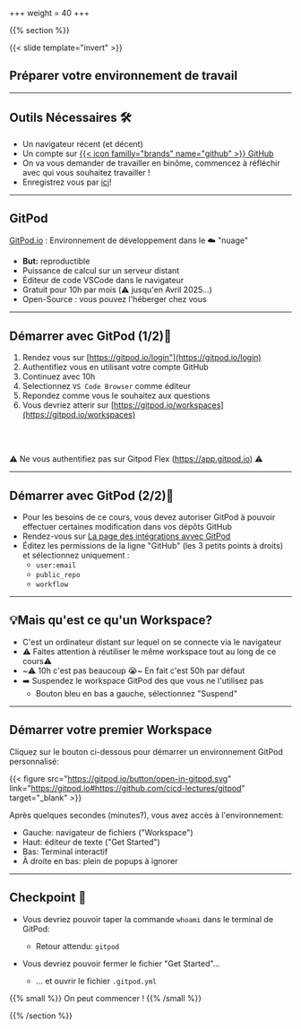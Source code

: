 +++
weight = 40
+++

{{% section %}}

{{< slide template="invert" >}}

## Préparer votre environnement de travail

---

## Outils Nécessaires 🛠

- Un navigateur récent (et décent)
- Un compte sur [{{< icon familly="brands" name="github" >}} GitHub](https://github.com)
- On va vous demander de travailler en binôme, commencez à réfléchir avec qui vous souhaitez travailler !
- Enregistrez vous par [ici](https://docs.google.com/spreadsheets/d/1R1vcMQxJqAnzkSPcO0_iOtz_ICwTLDqBlUMcCyc2TWM/edit?usp=sharing)!

---

## GitPod

[GitPod.io](https://gitpod.io) : Environnement de développement dans le ☁️ "nuage"

- **But:** reproductible
- Puissance de calcul sur un serveur distant
- Éditeur de code VSCode dans le navigateur
- Gratuit pour 10h par mois (⚠️ jusqu'en Avril 2025...)
- Open-Source : vous pouvez l'héberger chez vous

---

## Démarrer avec GitPod  (1/2)🚀

1. Rendez vous sur [https://gitpod.io/login"](https://gitpod.io/login)
2. Authentifiez vous en utilisant votre compte GitHub
3. Continuez avec 10h
4. Selectionnez `VS Code Browser` comme éditeur
5. Repondez comme vous le souhaitez aux questions
6. Vous devriez atterir sur [https://gitpod.io/workspaces](https://gitpod.io/workspaces)

<br/>
<br/>

⚠️  Ne vous authentifiez pas sur Gitpod Flex (https://app.gitpod.io) ⚠️

---

## Démarrer avec GitPod  (2/2)🚀

- Pour les besoins de ce cours, vous devez autoriser GitPod à pouvoir effectuer certaines modification dans vos dépôts GitHub
- Rendez-vous sur [La page des intégrations avvec GitPod](https://gitpod.io/users/integrations)
- Éditez les permissions de la ligne "GitHub" (les 3 petits points à droits) et sélectionnez uniquement :
  - `user:email`
  - `public_repo`
  - `workflow`

---

## 💡Mais qu'est ce qu'un Workspace?

- C'est un ordinateur distant sur lequel on se connecte via le navigateur
- ⚠ Faites attention à réutiliser le même workspace tout au long de ce cours⚠
- ~⚠️  10h c'est pas beaucoup 😭~ En fait c'est 50h par défaut
- ➡️ Suspendez le workspace GitPod des que vous ne l'utilisez pas
  - Bouton bleu en bas a gauche, sélectionnez "Suspend"

---

## Démarrer votre premier Workspace

Cliquez sur le bouton ci-dessous pour démarrer un environnement GitPod personnalisé:


{{< figure src="https://gitpod.io/button/open-in-gitpod.svg" link="https://gitpod.io#https://github.com/cicd-lectures/gitpod" target="_blank" >}}

Après quelques secondes (minutes?), vous avez accès à l'environnement:

* Gauche: navigateur de fichiers ("Workspace")
* Haut: éditeur de texte ("Get Started")
* Bas: Terminal interactif
* À droite en bas: plein de popups à ignorer

---

## Checkpoint 🎯

- Vous devriez pouvoir taper la commande `whoami` dans le terminal de GitPod:
  - Retour attendu: `gitpod`

- Vous devriez pouvoir fermer le fichier "Get Started"...
  - ... et ouvrir le fichier ``.gitpod.yml``

{{% small %}}
On peut commencer !
{{% /small %}}

{{% /section %}}
